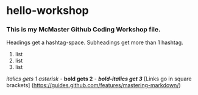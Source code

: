 # hello-workshop
### This is my McMaster Github Coding Workshop file.

Headings get a hashtag-space. Subheadings get more than 1 hashtag.
1. list
2. list
3. list

*italics gets 1 asterisk* - **bold gets 2** - ***bold-italics get 3***
[Links go in square brackets] (https://guides.github.com/features/mastering-markdown/)
